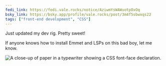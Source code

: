```yaml
---
fedi_link: https://fedi.vale.rocks/notice/AziwmYsWAWuotpOxOq
bsky_link: https://bsky.app/profile/vale.rocks/post/3m4f5sbwxqs22
tags: ["front-end development", "CSS"]
---
```


Just updated my dev rig. Pretty sweet!

If anyone knows how to install Emmet and LSPs on this bad boy, let me know.

![A close-up of paper in a typewriter showing a CSS font-face declaration.](https://fedi.vale.rocks/media/24538fa1a2f37ff328c7b1e5805108477b17ea5e880f974f52677c6339aecae8.avif)
